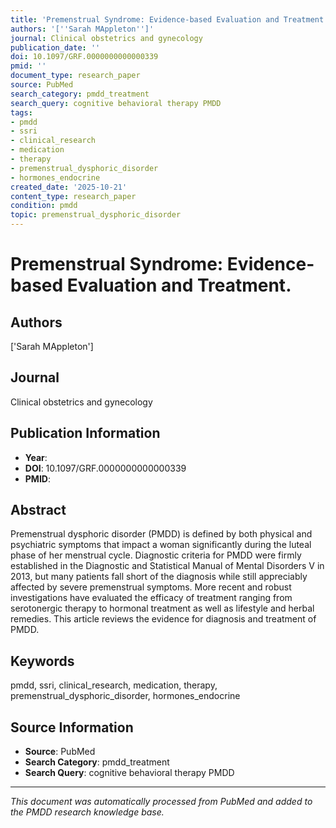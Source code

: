 ```yaml
---
title: 'Premenstrual Syndrome: Evidence-based Evaluation and Treatment.'
authors: '[''Sarah MAppleton'']'
journal: Clinical obstetrics and gynecology
publication_date: ''
doi: 10.1097/GRF.0000000000000339
pmid: ''
document_type: research_paper
source: PubMed
search_category: pmdd_treatment
search_query: cognitive behavioral therapy PMDD
tags:
- pmdd
- ssri
- clinical_research
- medication
- therapy
- premenstrual_dysphoric_disorder
- hormones_endocrine
created_date: '2025-10-21'
content_type: research_paper
condition: pmdd
topic: premenstrual_dysphoric_disorder
---
```


# Premenstrual Syndrome: Evidence-based Evaluation and Treatment.

## Authors
['Sarah MAppleton']

## Journal
Clinical obstetrics and gynecology

## Publication Information
- **Year**: 
- **DOI**: 10.1097/GRF.0000000000000339
- **PMID**: 

## Abstract
Premenstrual dysphoric disorder (PMDD) is defined by both physical and psychiatric symptoms that impact a woman significantly during the luteal phase of her menstrual cycle. Diagnostic criteria for PMDD were firmly established in the Diagnostic and Statistical Manual of Mental Disorders V in 2013, but many patients fall short of the diagnosis while still appreciably affected by severe premenstrual symptoms. More recent and robust investigations have evaluated the efficacy of treatment ranging from serotonergic therapy to hormonal treatment as well as lifestyle and herbal remedies. This article reviews the evidence for diagnosis and treatment of PMDD.

## Keywords
pmdd, ssri, clinical_research, medication, therapy, premenstrual_dysphoric_disorder, hormones_endocrine

## Source Information
- **Source**: PubMed
- **Search Category**: pmdd_treatment
- **Search Query**: cognitive behavioral therapy PMDD

---
*This document was automatically processed from PubMed and added to the PMDD research knowledge base.*
